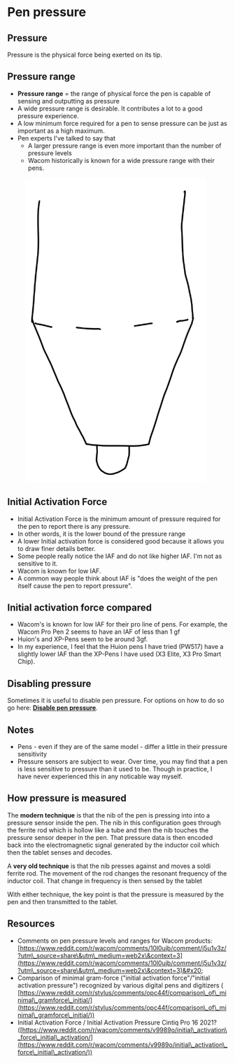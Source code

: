 # Pen pressure

## Pressure

Pressure is the physical force being exerted on its tip.

## Pressure range

* **Pressure range** = the range of physical force the pen is capable of sensing and outputting as pressure
* A wide pressure range is desirable. It contributes a lot to a good pressure experience.&#x20;
* A low minimum force required for a pen to sense pressure can be just as important as a high maximum.
* Pen experts I've talked to say that
  * A larger pressure range is even more important than the number of pressure levels&#x20;
  * Wacom historically is known for a wide pressure range with their pens.

<figure><img src="../../.gitbook/assets/image (278).png" alt=""><figcaption></figcaption></figure>

## Initial Activation Force

* Initial Activation Force is the minimum amount of pressure required for the pen to report there is any pressure.
* In other words, it is the lower bound of the pressure range
* A lower Initial activation force is considered good because it allows you to draw finer details better.&#x20;
* Some people really notice the IAF and do not like higher IAF. I'm not as sensitive to it.&#x20;
* Wacom is known for low IAF.
* A common way people think about IAF is "does the weight of the pen itself cause the pen to report pressure".

## Initial activation force compared

* Wacom's is known for low IAF for their pro line of pens. For example, the Wacom Pro Pen 2 seems to have an IAF of less than 1 gf
* Huion's and XP-Pens seem to be around 3gf.&#x20;
* In my experience, I feel that the Huion pens I have tried (PW517) have a slightly lower IAF than the XP-Pens I have used (X3 Elite, X3 Pro Smart Chip).

## Disabling pressure

Sometimes it is useful to disable pen pressure. For options on how to do so go here: [**Disable pen pressure**](disable-pen-pressure.md).

## Notes

* Pens - even if they are of the same model - differ a little in their pressure sensitivity
* Pressure sensors are subject to wear. Over time, you may find that a pen is less sensitive to pressure than it used to be. Though in practice, I have never experienced this in any noticable way myself.

## How pressure is measured

The **modern technique** is that the nib of the pen is pressing into into a pressure sensor inside the pen. The nib in this configuration goes through the ferrite rod which is hollow like a tube and then the nib touches the pressure sensor deeper in the pen. That pressure data is then encoded back into the electromagnetic signal generated by the inductor coil which then the tablet senses and decodes.

A **very old technique** is that the nib presses against and moves a soldi ferrite rod. The movement of the rod changes the resonant frequency of the inductor coil. That change in frequency is then sensed by the tablet

With either technique, the key point is that the pressure is measured by the pen and then transmitted to the tablet.

## Resources

* Comments on pen pressure levels and ranges for Wacom products: [https://www.reddit.com/r/wacom/comments/10l0ujb/comment/j5u1v3z/?utm\_source=share\&utm\_medium=web2x\&context=3](https://www.reddit.com/r/wacom/comments/10l0ujb/comment/j5u1v3z/?utm\_source=share\&utm\_medium=web2x\&context=3)&#x20;
* Comparison of minimal gram-force ("initial activation force"/"initial activation pressure") recognized by various digital pens and digitizers ( [https://www.reddit.com/r/stylus/comments/opc44f/comparison\_of\_minimal\_gramforce\_initial/](https://www.reddit.com/r/stylus/comments/opc44f/comparison\_of\_minimal\_gramforce\_initial/))
* Initial Activation Force / Initial Activation Pressure Cintiq Pro 16 2021? ([https://www.reddit.com/r/wacom/comments/v9989o/initial\_activation\_force\_initial\_activation/](https://www.reddit.com/r/wacom/comments/v9989o/initial\_activation\_force\_initial\_activation/))

